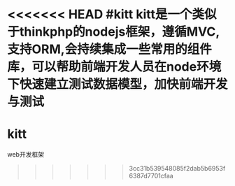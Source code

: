 <<<<<<< HEAD
#kitt
kitt是一个类似于thinkphp的nodejs框架，遵循MVC,支持ORM,会持续集成一些常用的组件库，可以帮助前端开发人员在node环境下快速建立测试数据模型，加快前端开发与测试
=======
# kitt
web开发框架
>>>>>>> 3cc31b539548085f2dab5b6953f6387d7701cfaa
